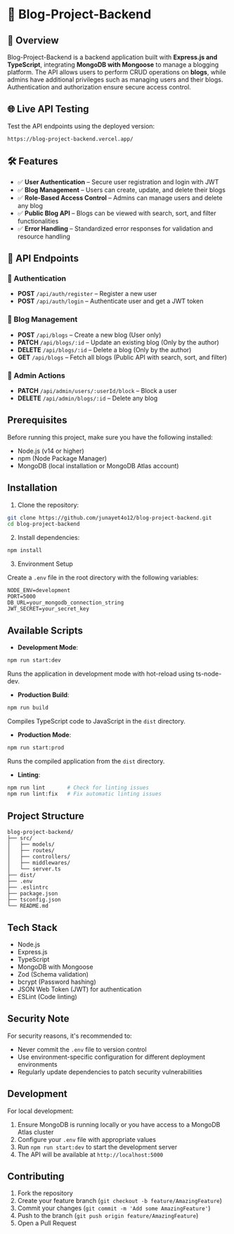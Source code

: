 # 📝 Blog-Project-Backend

## 📌 Overview

Blog-Project-Backend is a backend application built with **Express.js and TypeScript**, integrating **MongoDB with Mongoose** to manage a blogging platform. The API allows users to perform CRUD operations on **blogs**, while admins have additional privileges such as managing users and their blogs. Authentication and authorization ensure secure access control.

## 🌐 Live API Testing

Test the API endpoints using the deployed version:

```
https://blog-project-backend.vercel.app/
```

## 🛠️ Features

- ✅ **User Authentication** – Secure user registration and login with JWT
- ✅ **Blog Management** – Users can create, update, and delete their blogs
- ✅ **Role-Based Access Control** – Admins can manage users and delete any blog
- ✅ **Public Blog API** – Blogs can be viewed with search, sort, and filter functionalities
- ✅ **Error Handling** – Standardized error responses for validation and resource handling

## 🎯 API Endpoints

### 🔹 Authentication

- **POST** `/api/auth/register` – Register a new user
- **POST** `/api/auth/login` – Authenticate user and get a JWT token

### 🔹 Blog Management

- **POST** `/api/blogs` – Create a new blog (User only)
- **PATCH** `/api/blogs/:id` – Update an existing blog (Only by the author)
- **DELETE** `/api/blogs/:id` – Delete a blog (Only by the author)
- **GET** `/api/blogs` – Fetch all blogs (Public API with search, sort, and filter)

### 🔹 Admin Actions

- **PATCH** `/api/admin/users/:userId/block` – Block a user
- **DELETE** `/api/admin/blogs/:id` – Delete any blog

## Prerequisites

Before running this project, make sure you have the following installed:

- Node.js (v14 or higher)
- npm (Node Package Manager)
- MongoDB (local installation or MongoDB Atlas account)

## Installation

1. Clone the repository:

```bash
git clone https://github.com/junayet4o12/blog-project-backend.git
cd blog-project-backend
```

2. Install dependencies:

```bash
npm install
```

3. Environment Setup

Create a `.env` file in the root directory with the following variables:

```env
NODE_ENV=development
PORT=5000
DB_URL=your_mongodb_connection_string
JWT_SECRET=your_secret_key
```

## Available Scripts

- **Development Mode**:

```bash
npm run start:dev
```

Runs the application in development mode with hot-reload using ts-node-dev.

- **Production Build**:

```bash
npm run build
```

Compiles TypeScript code to JavaScript in the `dist` directory.

- **Production Mode**:

```bash
npm run start:prod
```

Runs the compiled application from the `dist` directory.

- **Linting**:

```bash
npm run lint       # Check for linting issues
npm run lint:fix   # Fix automatic linting issues
```

## Project Structure

```
blog-project-backend/
├── src/
│   ├── models/
│   ├── routes/
│   ├── controllers/
│   ├── middlewares/
│   └── server.ts
├── dist/
├── .env
├── .eslintrc
├── package.json
├── tsconfig.json
└── README.md
```

## Tech Stack

- Node.js
- Express.js
- TypeScript
- MongoDB with Mongoose
- Zod (Schema validation)
- bcrypt (Password hashing)
- JSON Web Token (JWT) for authentication
- ESLint (Code linting)

## Security Note

For security reasons, it's recommended to:

- Never commit the `.env` file to version control
- Use environment-specific configuration for different deployment environments
- Regularly update dependencies to patch security vulnerabilities

## Development

For local development:

1. Ensure MongoDB is running locally or you have access to a MongoDB Atlas cluster
2. Configure your `.env` file with appropriate values
3. Run `npm run start:dev` to start the development server
4. The API will be available at `http://localhost:5000`

## Contributing

1. Fork the repository
2. Create your feature branch (`git checkout -b feature/AmazingFeature`)
3. Commit your changes (`git commit -m 'Add some AmazingFeature'`)
4. Push to the branch (`git push origin feature/AmazingFeature`)
5. Open a Pull Request

